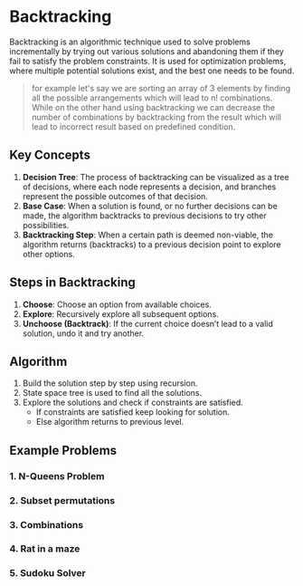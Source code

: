 # Backtracking

Backtracking is an algorithmic technique used to solve problems incrementally by trying out various solutions and abandoning them if they fail to satisfy the problem constraints. It is used for optimization problems, where multiple potential solutions exist, and the best one needs to be found.
> for example let's say we are sorting an array of 3 elements by finding all the possible arrangements which  will lead to n! combinations.  While on the other hand using backtracking we can decrease the number of combinations   by backtracking from the result which will lead to incorrect result based on predefined condition. 

## Key Concepts
1. **Decision Tree**: The process of backtracking can be visualized as a tree of decisions, where each node represents a decision, and branches represent the possible outcomes of that decision.
2. **Base Case**: When a solution is found, or no further decisions can be made, the algorithm backtracks to previous decisions to try other possibilities.
3. **Backtracking Step**: When a certain path is deemed non-viable, the algorithm returns (backtracks) to a previous decision point to explore other options.

## Steps in Backtracking
1. **Choose**: Choose an option from available choices.
2. **Explore**: Recursively explore all subsequent options.
3. **Unchoose (Backtrack)**: If the current choice doesn’t lead to a valid solution, undo it and try another.


## Algorithm
1. Build the solution step by step using recursion.
2. State space tree is used to find all the solutions.
3. Explore the solutions and check if constraints are satisfied.
    - If constraints are satisfied keep looking for solution.
    - Else algorithm returns to previous level.

## Example Problems
### 1. N-Queens Problem
### 2. Subset permutations
### 3. Combinations
### 4. Rat in a maze
### 5. Sudoku Solver